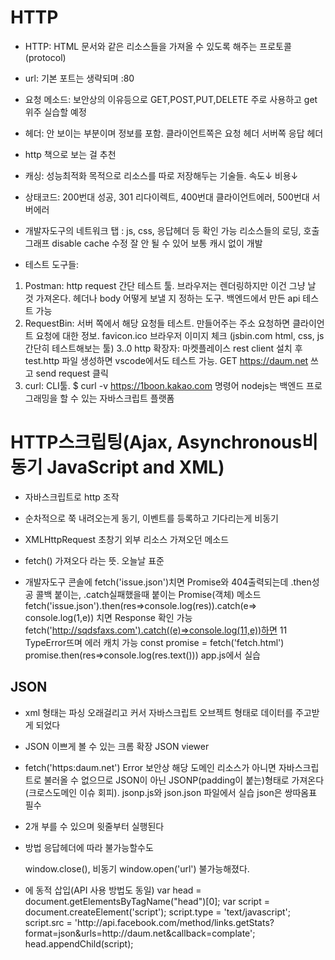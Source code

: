 # HTTP

-   HTTP: HTML 문서와 같은 리소스들을 가져올 수 있도록 해주는 프로토콜(protocol)
-   url: 기본 포트는 생략되며 :80
-   요청 메소드: 보안상의 이유등으로 GET,POST,PUT,DELETE 주로 사용하고 get위주 실습할 예정
-   헤더: 안 보이는 부분이며 정보를 포함. 클라이언트쪽은 요청 헤더 서버쪽 응답 헤더
-   http 책으로 보는 걸 추천
-   캐싱: 성능최적화 목적으로 리소스를 따로 저장해두는 기술들. 속도↓ 비용↓
-   상태코드: 200번대 성공, 301 리다이렉트, 400번대 클라이언트에러, 500번대 서버에러

-   개발자도구의 네트워크 탭 :
    js, css, 응답헤더 등 확인 가능
    리소스들의 로딩, 호출 그래프
    disable cache 수정 잘 안 될 수 있어 보통 캐시 없이 개발

-   테스트 도구들:

1. Postman: http request 간단 테스트 툴. 브라우저는 렌더링하지만 이건 그냥 날 것 가져온다.
   헤더나 body 어떻게 보낼 지 정하는 도구. 백엔드에서 만든 api 테스트 가능
2. RequestBin: 서버 쪽에서 해당 요청들 테스트. 만들어주는 주소 요청하면 클라이언트 요청에 대한 정보. favicon.ico 브라우저 이미지 체크
   (jsbin.com html, css, js 간단히 테스트해보는 툴)
   3..0 http 확장자: 마켓플레이스 rest client 설치 후 test.http 파일 생성하면 vscode에서도 테스트 가능.
   GET https://daum.net 쓰고 send request 클릭
3. curl: CLI툴. $ curl -v https://1boon.kakao.com 명령어
   nodejs는 백엔드 프로그래밍을 할 수 있는 자바스크립트 플랫폼

# HTTP스크립팅(Ajax, Asynchronous비동기 JavaScript and XML)

-   자바스크립트로 http 조작
-   순차적으로 쭉 내려오는게 동기, 이벤트를 등록하고 기다리는게 비동기
-   XMLHttpRequest 초창기 외부 리소스 가져오던 메소드
-   fetch() 가져오다 라는 뜻. 오늘날 표준

-   개발자도구 콘솔에 fetch('issue.json')치면 Promise와 404출력되는데 .then성공 콜백 붙이는, .catch실패했을때 붙이는 Promise(객체) 메소드
    fetch('issue.json').then(res=>console.log(res)).catch(e=> console.log(1,e)) 치면 Response 확인 가능
    fetch('http://sqdsfaxs.com').catch((e)=>console.log(11,e))하면 11 TypeError뜨며 에러 캐치 가능
    const promise = fetch('fetch.html')
    promise.then(res=>console.log(res.text()))
    app.js에서 실습

## JSON

-   xml 형태는 파싱 오래걸리고 커서 자바스크립트 오브젝트 형태로 데이터를 주고받게 되었다
-   JSON 이쁘게 볼 수 있는 크롬 확장 JSON viewer

-   fetch('https:daum.net') Error
    보안상 해당 도메인 리소스가 아니면 자바스크립트로 불러올 수 없으므로 JSON이 아닌 JSONP(padding이 붙는)형태로 가져온다(크로스도메인 이슈 회피).
    jsonp.js와 json.json 파일에서 실습
    json은 쌍따옴표 필수

-   <script src="app.js"></script>
    <script src="jsonp.js"></script>

    2개 부를 수 있으며 윗줄부터 실행된다

-   <script sre="외부 리소스.js"></script> 방법 응답헤더에 따라 불가능할수도

    window.close(), 비동기 window.open('url') 불가능해졌다.

-   <head>에 동적 삽입(API 사용 방법도 동일)
    var head = document.getElementsByTagName("head")[0];
    var script = document.createElement('script');
    script.type = 'text/javascript';
    script.src = 'http://api.facebook.com/method/links.getStats?format=json&urls=http://daum.net&callback=complate';
    head.appendChild(script);
